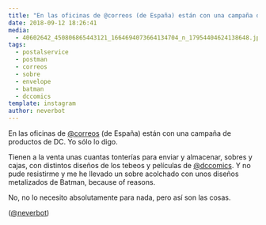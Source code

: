 ```yaml
---
title: "En las oficinas de @correos (de España) están con una campaña de productos de DC. Yo sólo lo digo"
date: 2018-09-12 18:26:41
media: 
  - 40602642_450806865443121_1664694073664134704_n_17954404624138648.jpg
tags: 
  - postalservice
  - postman
  - correos
  - sobre
  - envelope
  - batman
  - dccomics
template: instagram
author: neverbot
---
```


En las oficinas de [@correos](https://instagram.com/correos) (de España) están con una campaña de productos de DC. Yo sólo lo digo.


Tienen a la venta unas cuantas tonterías para enviar y almacenar, sobres y cajas, con distintos diseños de los tebeos y películas de [@dccomics](https://instagram.com/dccomics). Y no pude resistirme y me he llevado un sobre acolchado con unos diseños metalizados de Batman, because of reasons.


No, no lo necesito absolutamente para nada, pero así son las cosas.


([@neverbot](https://instagram.com/neverbot))

